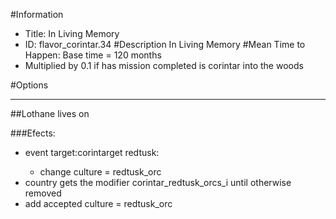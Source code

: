 #Information
 - Title: In Living Memory
 - ID: flavor_corintar.34
#Description
In Living Memory
#Mean Time to Happen:
Base time = 120 months
 - Multiplied by 0.1 if has mission completed is corintar into the woods

#Options

___
##Lothane lives on

###Efects:<ul><li>event target:corintarget redtusk:</li><ul><li>change culture = redtusk_orc</li></ul><li>country gets the modifier corintar_redtusk_orcs_i until otherwise removed</li><li>add accepted culture = redtusk_orc</li></ul>
